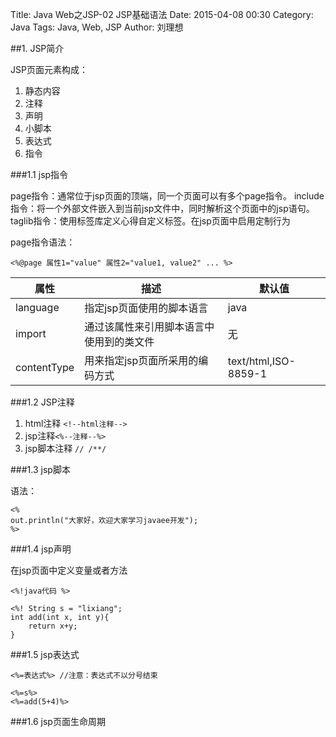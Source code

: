 Title: Java Web之JSP-02 JSP基础语法
Date: 2015-04-08 00:30
Category: Java
Tags: Java, Web, JSP
Author: 刘理想

##1. JSP简介

JSP页面元素构成：

1. 静态内容
2. 注释
3. 声明
4. 小脚本
5. 表达式
6. 指令

###1.1 jsp指令

page指令：通常位于jsp页面的顶端，同一个页面可以有多个page指令。
include指令：将一个外部文件嵌入到当前jsp文件中，同时解析这个页面中的jsp语句。
taglib指令：使用标签库定义心得自定义标签。在jsp页面中启用定制行为

page指令语法：

```
<%@page 属性1="value" 属性2="value1, value2" ... %>
```

属性|描述|默认值
--|--|--
language|指定jsp页面使用的脚本语言|java
import|通过该属性来引用脚本语言中使用到的类文件|无
contentType|用来指定jsp页面所采用的编码方式|text/html,ISO-8859-1

###1.2 JSP注释

1. html注释 `<!--html注释-->`
2. jsp注释`<%--注释--%>`
3. jsp脚本注释 `// /**/`

###1.3 jsp脚本

语法：
```
<%
out.println("大家好，欢迎大家学习javaee开发");
%>
```

###1.4 jsp声明

在jsp页面中定义变量或者方法

```
<%!java代码 %>

<%! String s = "lixiang"; 
int add(int x, int y){
    return x+y;
}
```

###1.5 jsp表达式

```
<%=表达式%> //注意：表达式不以分号结束

<%=s%>
<%=add(5+4)%>
```

###1.6 jsp页面生命周期


